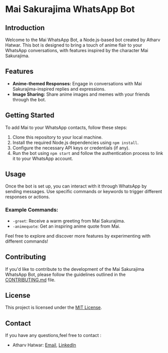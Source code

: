 # Mai Sakurajima WhatsApp Bot


## Introduction
Welcome to the Mai  WhatsApp Bot, a Node.js-based bot created by Atharv Hatwar. This bot is designed to bring a touch of anime flair to your WhatsApp conversations, with features inspired by the character Mai Sakurajima.

## Features
- **Anime-themed Responses:** Engage in conversations with Mai Sakurajima-inspired replies and expressions.
- **Image Sharing:** Share anime images and memes with your friends through the bot.

## Getting Started
To add Mai  to your WhatsApp contacts, follow these steps:
1. Clone this repository to your local machine.
2. Install the required Node.js dependencies using `npm install`.
3. Configure the necessary API keys or credentials (if any).
4. Run the bot using `npm start` and follow the authentication process to link it to your WhatsApp account.

## Usage
Once the bot is set up, you can interact with it through WhatsApp by sending messages. Use specific commands or keywords to trigger different responses or actions.

### Example Commands:
- `-greet`: Receive a warm greeting from Mai Sakurajima.
- `-animequote`: Get an inspiring anime quote from Mai.

Feel free to explore and discover more features by experimenting with different commands!


## Contributing
If you'd like to contribute to the development of the Mai Sakurajima WhatsApp Bot, please follow the guidelines outlined in the [CONTRIBUTING.md](CONTRIBUTING.md) file.

## License
This project is licensed under the [MIT License](LICENSE).


## Contact
If you have any questions,feel free to contact :
- Atharv Hatwar: [Email](mailto:atharvhatwar@gmail.com), [LinkedIn](https://www.linkedin.com/in/atharv-hatwar-568047194/)
